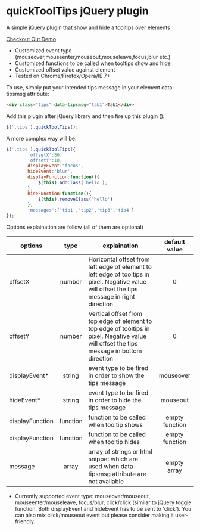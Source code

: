 # quickToolTips jQuery plugin
A simple jQuery plugin that show and hide a tooltips over elements 

[Checkout Out Demo](http://frankdai.github.io/quickToolTips/) 

 * Customized event type (mouseover,mouseenter,mouseout,mouseleave,focus,blur etc.)
 * Customized functions to be called when tooltips show and hide 
 * Customized offset value against element
 * Tested on Chrome/Firefox/Opera/IE 7+

To use, simply put your intended tips message in your element data-tipsmsg attribute:

```html
<div class="tips" data-tipsmsg="tab1">Tab1</div>
```
Add this plugin after jQuery library and then fire up this plugin (): 

```javascript
$('.tips').quickToolTips();
```

A more complex way will be:
```javascript
$('.tips').quickToolTips({
        'offsetX':50,
        'offsetY':10,
        displayEvent:"focus",
        hideEvent:'blur',
        displayFunction:function(){
            $(this).addClass('hello');
        },
        hideFunction:function(){
            $(this).removeClass('hello')
        },
        'messages':['tip1','tip2','tip3','tip4']
});
```

Options explaination are follow (all of them are optional)

| options | type | explaination | default value |
| ------- | :--: |------------ | :-------------: |
| offsetX | number |Horizontal offset from left edge of element to left edge of tooltips in pixel. Negative value will offset the tips message in right direction  | 0 |
| offsetY | number | Vertical offset from top edge of element to top edge of tooltips in pixel. Negative value will offset the tips message in bottom direction | 0 |
| displayEvent* | string | event type to be fired in order to show the tips message  | mouseover |
| hideEvent* | string | event type to be fired in order to hide the tips message | mouseout |
| displayFunction | function | function to be called when tooltip shows | empty function | 
| displayFunction | function | function to be called when tooltip hides | empty function |
| message | array | array of strings or html snippet which are used when data-tipsmsg attribute are not available | empty array

* Currently supported event type: mouseover/mouseout, mouseenter/mouseleave, focus/blur, click/click (similar to jQuery toggle function. Both displayEvent and hideEvent has to be sent to 'click'). You can also mix click/mouseout event but please consider making it user-friendly. 

